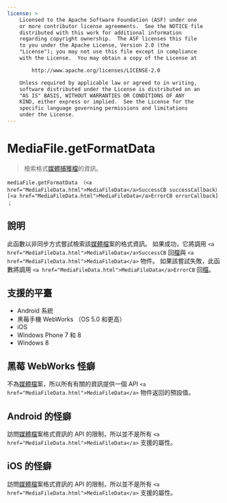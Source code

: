 ```yaml
---
license: >
    Licensed to the Apache Software Foundation (ASF) under one
    or more contributor license agreements.  See the NOTICE file
    distributed with this work for additional information
    regarding copyright ownership.  The ASF licenses this file
    to you under the Apache License, Version 2.0 (the
    "License"); you may not use this file except in compliance
    with the License.  You may obtain a copy of the License at

        http://www.apache.org/licenses/LICENSE-2.0

    Unless required by applicable law or agreed to in writing,
    software distributed under the License is distributed on an
    "AS IS" BASIS, WITHOUT WARRANTIES OR CONDITIONS OF ANY
    KIND, either express or implied.  See the License for the
    specific language governing permissions and limitations
    under the License.
---
```


# MediaFile.getFormatData

> 檢索格式<a href="../media.html">媒體</a><a href="capture.html">捕獲</a><a href="../../file/fileobj/fileobj.html">檔</a>的資訊。

    mediaFile.getFormatData （<a href="MediaFileData.html">MediaFileData</a>SuccessCB successCallback） [<a href="MediaFileData.html">MediaFileData</a>ErrorCB errorCallback] ；
    

## 說明

此函數以非同步方式嘗試檢索該<a href="../media.html">媒體</a><a href="../../file/fileobj/fileobj.html">檔</a>案的格式資訊。 如果成功，它將調用 `<a href="MediaFileData.html">MediaFileData</a>SuccessCB` 回<a href="../../file/fileobj/fileobj.html">檔</a>與 `<a href="MediaFileData.html">MediaFileData</a>` 物件。 如果該嘗試失敗，此函數將調用 `<a href="MediaFileData.html">MediaFileData</a>ErrorCB` 回<a href="../../file/fileobj/fileobj.html">檔</a>。

## 支援的平臺

*   Android 系統
*   黑莓手機 WebWorks （OS 5.0 和更高）
*   iOS
*   Windows Phone 7 和 8
*   Windows 8

## 黑莓 WebWorks 怪癖

不為<a href="../media.html">媒體</a><a href="../../file/fileobj/fileobj.html">檔</a>案，所以所有有關的資訊提供一個 API `<a href="MediaFileData.html">MediaFileData</a>` 物件返回的預設值。

## Android 的怪癖

訪問<a href="../media.html">媒體</a><a href="../../file/fileobj/fileobj.html">檔</a>案格式資訊的 API 的限制，所以並不是所有 `<a href="MediaFileData.html">MediaFileData</a>` 支援的屬性。

## iOS 的怪癖

訪問<a href="../media.html">媒體</a><a href="../../file/fileobj/fileobj.html">檔</a>案格式資訊的 API 的限制，所以並不是所有 `<a href="MediaFileData.html">MediaFileData</a>` 支援的屬性。